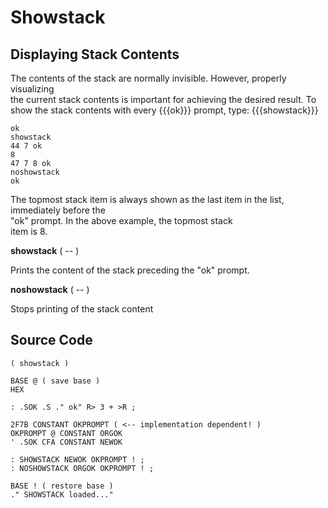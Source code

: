   
# Showstack  
  
## Displaying Stack Contents  
The contents of the stack are normally invisible. However, properly visualizing  
the current stack contents is important for achieving the desired result. To  
show the stack contents with every  {{{ok}}} prompt, type: {{{showstack}}}  
  
```
ok
showstack
44 7 ok
8
47 7 8 ok
noshowstack
ok
```
  
The topmost stack item is always shown as the last item in the list, immediately before the  
"ok" prompt. In the above example, the topmost stack  
item is 8.  
  
  
__showstack__ ( -- )  
  
Prints the content of the stack preceding the "ok" prompt.  
  
__noshowstack__ ( -- )  
  
Stops printing of the stack content  
  
## Source Code  
  
```
( showstack )

BASE @ ( save base )
HEX

: .SOK .S ." ok" R> 3 + >R ;

2F7B CONSTANT OKPROMPT ( <-- implementation dependent! )
OKPROMPT @ CONSTANT ORGOK
' .SOK CFA CONSTANT NEWOK

: SHOWSTACK NEWOK OKPROMPT ! ;
: NOSHOWSTACK ORGOK OKPROMPT ! ;

BASE ! ( restore base )
." SHOWSTACK loaded..."
  

```
  
